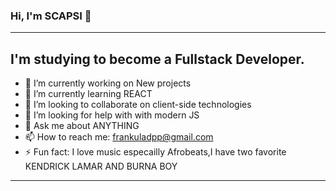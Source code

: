  ### Hi, I'm SCAPSI 👋
 <hr>
 <h2>I'm studying to become a Fullstack Developer.</h2>

- 🔭 I’m currently working on New projects
- 🌱 I’m currently learning REACT
- 👯 I’m looking to collaborate on client-side technologies
- 🤔 I’m looking for help with with modern JS
- 💬 Ask me about ANYTHING
- 📫 How to reach me: frankuladpp@gmail.com
- ⚡ Fun fact: I love music especailly Afrobeats,I have two favorite KENDRICK LAMAR AND BURNA BOY
<hr>



